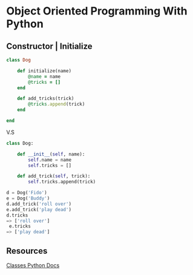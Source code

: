 # Object Oriented Programming With Python

## Constructor | Initialize

```ruby
class Dog

    def initialize(name)
        @name = name
        @tricks = []
    end

    def add_tricks(trick)
        @tricks.append(trick)
    end

end
```

V.S

```python
class Dog:

    def __init__(self, name):
        self.name = name
        self.tricks = []

    def add_trick(self, trick):
        self.tricks.append(trick)
```

```python
d = Dog('Fido')
e = Dog('Buddy')
d.add_trick('roll over')
e.add_trick('play dead')
d.tricks
=> ['roll over']
 e.tricks
=> ['play dead']
```

## Resources

[Classes Python Docs](https://docs.python.org/3/tutorial/classes.html)
